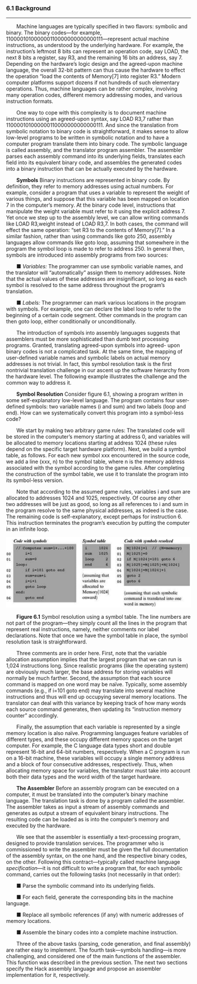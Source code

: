 ### 6.1 Background
---



&emsp;&emsp;Machine languages are typically specified in two flavors: symbolic and binary. The binary codes—for example, 110000101000000110000000000000111—represent actual machine instructions, as understood by the underlying hardware. For example, the instruction’s leftmost 8 bits can represent an operation code, say LOAD, the next 8 bits a register, say R3, and the remaining 16 bits an address, say 7. Depending on the hardware’s logic design and the agreed-upon machine language, the overall 32-bit pattern can thus cause the hardware to effect the operation “load the contents of Memory[7] into register R3.” Modern computer platforms support dozens if not hundreds of such elementary operations. Thus, machine languages can be rather complex, involving many operation codes, different memory addressing modes, and various instruction formats.

&emsp;&emsp;One way to cope with this complexity is to document machine instructions using an agreed-upon syntax, say LOAD R3,7 rather than 110000101000000110000000000000111. And since the translation from symbolic notation to binary code is straightforward, it makes sense to allow low-level programs to be written in symbolic notation and to have a computer program translate them into binary code. The symbolic language is called assembly, and the translator program assembler. The assembler parses each assembly command into its underlying fields, translates each field into its equivalent binary code, and assembles the generated codes into a binary instruction that can be actually executed by the hardware.

&emsp;&emsp;**Symbols** Binary instructions are represented in binary code. By definition, they refer to memory addresses using actual numbers. For example, consider a program that uses a variable to represent the weight of various things, and suppose that this variable has been mapped on location 7 in the computer’s memory. At the binary code level, instructions that manipulate the weight variable must refer to it using the explicit address 7. Yet once we step up to the assembly level, we can allow writing commands like LOAD R3,weight instead of LOAD R3,7. In both cases, the command will effect the same operation: “set R3 to the contents of Memory[7].” In a similar fashion, rather than using commands like goto 250, assembly languages allow commands like goto loop, assuming that somewhere in the program the symbol loop is made to refer to address 250. In general then, symbols are introduced into assembly programs from two sources:

&emsp;&emsp;■ <em>Variables:</em> The programmer can use symbolic variable names, and the translator will “automatically” assign them to memory addresses. Note that the actual values of these addresses are insignificant, so long as each symbol is resolved to the same address throughout the program’s translation.

&emsp;&emsp;■ <em>Labels:</em> The programmer can mark various locations in the program with symbols. For example, one can declare the label loop to refer to the beginning of a certain code segment. Other commands in the program can then goto loop, either conditionally or unconditionally.

&emsp;&emsp;The introduction of symbols into assembly languages suggests that assemblers must be more sophisticated than dumb text processing programs. Granted, translating agreed-upon symbols into agreed- upon binary codes is not a complicated task. At the same time, the mapping of user-defined variable names and symbolic labels on actual memory addresses is not trivial. In fact, this symbol resolution task is the first nontrivial translation challenge in our ascent up the software hierarchy from the hardware level. The following example illustrates the challenge and the common way to address it.

&emsp;&emsp;**Symbol Resolution** Consider figure 6.1, showing a program written in some self-explanatory low-level language. The program contains four user-defined symbols: two variable names (i and sum) and two labels (loop and end). How can we systematically convert this program into a symbol-less code?

&emsp;&emsp;We start by making two arbitrary game rules: The translated code will be stored in the computer’s memory starting at address 0, and variables will be allocated to memory locations starting at address 1024 (these rules depend on the specific target hardware platform). Next, we build a symbol table, as follows. For each new symbol xxx encountered in the source code, we add a line (xxx, n) to the symbol table, where n is the memory address associated with the symbol according to the game rules. After completing the construction of the symbol table, we use it to translate the program into its symbol-less version.

&emsp;&emsp;Note that according to the assumed game rules, variables i and sum are allocated to addresses 1024 and 1025, respectively. Of course any other two addresses will be just as good, so long as all references to i and sum in the program resolve to the same physical addresses, as indeed is the case. The remaining code is self-explanatory, except perhaps for instruction 6. This instruction terminates the program’s execution by putting the computer in an infinite loop.

<div align="center"><img width="550" src="../figure/06/6.1.png"/></div>

&emsp;&emsp;**Figure 6.1** Symbol resolution using a symbol table. The line numbers are not part of the program—they simply count all the lines in the program that represent real instructions, namely, neither comments nor label declarations. Note that once we have the symbol table in place, the symbol resolution task is straightforward.

&emsp;&emsp;Three comments are in order here. First, note that the variable allocation assumption implies that the largest program that we can run is 1,024 instructions long. Since realistic programs (like the operating system) are obviously much larger, the base address for storing variables will normally be much farther. Second, the assumption that each source command is mapped on one word may be naïve. Typically, some assembly commands (e.g., if i=101 goto end) may translate into several machine instructions and thus will end up occupying several memory locations. The translator can deal with this variance by keeping track of how many words each source command generates, then updating its “instruction memory counter” accordingly.

&emsp;&emsp;Finally, the assumption that each variable is represented by a single memory location is also naïve. Programming languages feature variables of different types, and these occupy different memory spaces on the target computer. For example, the C language data types short and double represent 16-bit and 64-bit numbers, respectively. When a C program is run on a 16-bit machine, these variables will occupy a single memory address and a block of four consecutive addresses, respectively. Thus, when allocating memory space for variables, the translator must take into account both their data types and the word width of the target hardware.

&emsp;&emsp;**The Assembler** Before an assembly program can be executed on a computer, it must be translated into the computer’s binary machine language. The translation task is done by a program called the assembler. The assembler takes as input a stream of assembly commands and generates as output a stream of equivalent binary instructions. The resulting code can be loaded as is into the computer’s memory and executed by the hardware.

&emsp;&emsp;We see that the assembler is essentially a text-processing program, designed to provide translation services. The programmer who is commissioned to write the assembler must be given the full documentation of the assembly syntax, on the one hand, and the respective binary codes, on the other. Following this contract—typically called machine language <em>specification</em>—it is not difficult to write a program that, for each symbolic command, carries out the following tasks (not necessarily in that order):

  &emsp;&emsp;■ Parse the symbolic command into its underlying fields.

  &emsp;&emsp;■ For each field, generate the corresponding bits in the machine language.

  &emsp;&emsp;■ Replace all symbolic references (if any) with numeric addresses of memory locations.

  &emsp;&emsp;■ Assemble the binary codes into a complete machine instruction.

&emsp;&emsp;Three of the above tasks (parsing, code generation, and final assembly) are rather easy to implement. The fourth task—symbols handling—is more challenging, and considered one of the main functions of the assembler. This function was described in the previous section. The next two sections specify the Hack assembly language and propose an assembler implementation for it, respectively.
